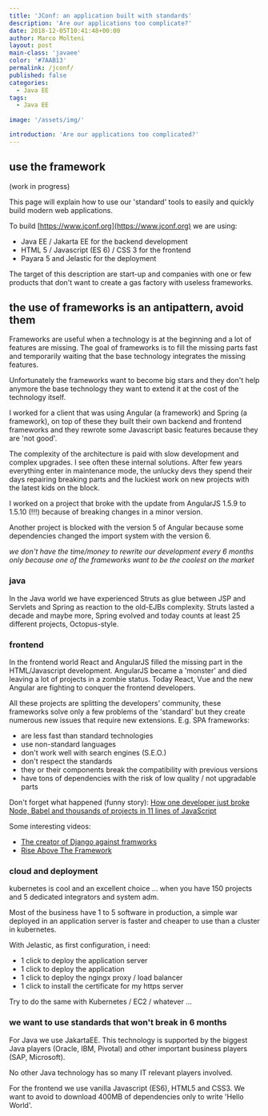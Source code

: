 ```yaml
---
title: 'JConf: an application built with standards'
description: 'Are our applications too complicate?'
date: 2018-12-05T10:41:48+00:00
author: Marco Molteni
layout: post
main-class: 'javaee'
color: '#7AAB13'
permalink: /jconf/
published: false
categories:
  - Java EE
tags:
  - Java EE
 
image: '/assets/img/'

introduction: 'Are our applications too complicated?'
---
```


## use the framework

(work in progress)

This page will explain how to use our 'standard' tools to easily and quickly build modern web applications.

To build [https://www.jconf.org](https://www.jconf.org) we are using:

- Java EE / Jakarta EE for the backend development
- HTML 5 / Javascript (ES 6) / CSS 3 for the frontend
- Payara 5 and Jelastic for the deployment

The target of this description are start-up and companies with one or few products that don't want to create a gas factory with useless frameworks.

## the use of frameworks is an antipattern, avoid them

Frameworks are useful when a technology is at the beginning and a lot of features are missing. The goal of frameworks is to fill the missing parts fast and temporarily waiting that the base technology integrates the missing features.

Unfortunately the frameworks want to become big stars and they don't help anymore the base technology they want to extend it at the cost of the technology itself.

I worked for a client that was using Angular (a framework) and Spring (a framework), on top of these they built their own backend and frontend frameworks and they rewrote some Javascript basic features because they are 'not good'.

The complexity of the architecture is paid with slow development and complex upgrades. I see often these internal solutions. After few years everything enter in maintenance mode, the unlucky devs they spend their days repairing breaking parts and the luckiest work on new projects with the latest kids on the block.

I worked on a project that broke with the update from AngularJS 1.5.9 to 1.5.10 (!!!) because of breaking changes in a minor version.

Another project is blocked with the version 5 of Angular because some dependencies changed the import system with the version 6.


_we don't have the time/money to rewrite our development every 6 months only because one of the frameworks want to be the coolest on the market_

### java

In the Java world we have experienced Struts as glue between JSP and Servlets and Spring as reaction to the old-EJBs complexity.
Struts lasted a decade and maybe more, Spring evolved and today counts at least 25 different projects, Octopus-style.

### frontend
In the frontend world React and AngularJS filled the missing part in the HTML/Javascript development. AngularJS became a 'monster' and died leaving a lot of projects in a zombie status.
Today React, Vue and the new Angular are fighting to conquer the frontend developers.

All these projects are splitting the developers' community, these frameworks solve only a few problems of the 'standard' but they create numerous new issues that require new extensions.
E.g. SPA frameworks:
- are less fast than standard technologies
- use non-standard languages
- don't work well with search engines (S.E.O.)
- don't respect the standards
- they or their components break the compatibility with previous versions
- have tons of dependencies with the risk of low quality / not upgradable parts

Don't forget what happened (funny story): [How one developer just broke Node, Babel and thousands of projects in 11 lines of JavaScript](https://www.theregister.co.uk/2016/03/23/npm_left_pad_chaos/)

Some interesting videos:
 - [The creator of Django against framworks](https://www.youtube.com/watch?v=k7n2xnOiWI8&t=3s)
 - [Rise Above The Framework](https://www.youtube.com/watch?v=HiE7FmIKOQ0&t=348s)

### cloud and deployment

kubernetes is cool and an excellent choice ... when you have 150 projects and 5 dedicated integrators and system adm.

Most of the business have 1 to 5 software in production, a simple war deployed in an application server is faster and cheaper to use than a cluster in kubernetes.

With Jelastic, as first configuration, i need:
- 1 click to deploy the application server
- 1 click to deploy the application
- 1 click to deploy the ngingx proxy / load balancer
- 1 click to install the certificate for my https server

Try to do the same with Kubernetes / EC2 / whatever ...


### we want to use standards that won't break in 6 months

For Java we use JakartaEE. This technology is supported by the biggest Java players (Oracle, IBM, Pivotal) and other important business players (SAP, Microsoft).

No other Java technology has so many IT relevant players involved.

For the frontend we use vanilla Javascript (ES6), HTML5 and CSS3. We want to avoid to download 400MB of dependencies only to write 'Hello World'.